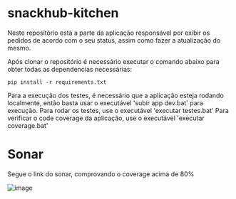 # snackhub-kitchen
Neste repositório está a parte da aplicação responsável por exibir os pedidos de acordo com o seu status, assim como fazer a atualização do mesmo.

Após clonar o repositório é necessário executar o comando abaixo para obter todas as dependencias necessárias:
```
pip install -r requirements.txt
```

Para a execução dos testes, é necessário que a aplicação esteja rodando localmente, então basta usar o executável 'subir app dev.bat' para execução.
Para rodar os testes, use o executável 'executar testes.bat'
Para verificar o code coverage da aplicação, use o executável 'executar coverage.bat'

# Sonar

Segue o link do sonar, comprovando o coverage acima de 80%

![image](https://github.com/grupo60-fiap2023/snackhub-kitchen/assets/2027566/c962c98d-2f26-439f-b23c-9757dde43745)

